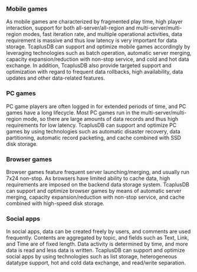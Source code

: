 [//]: # (chinagitpath:XXXXX)

### Mobile games

As mobile games are characterized by fragmented play time, high player interaction, support for both all-server/all-region and multi-server/multi-region modes, fast iteration rate, and multiple operational activities, data requirement is massive and thus low latency is very important for data storage. TcaplusDB can support and optimize mobile games accordingly by leveraging technologies such as batch operation, automatic server merging, capacity expansion/reduction with non-stop service, and cold and hot data exchange. In addition, TcaplusDB also provide targeted support and optimization with regard to frequent data rollbacks, high availability, data updates and other data-related features.

### PC games

PC game players are often logged in for extended periods of time, and PC games have a long lifecycle. Most PC games run in the multi-server/multi-region mode, so there are large amounts of data records and thus high requirements for low latency. TcaplusDB can support and optimize PC games by using technologies such as automatic disaster recovery, data partitioning, automatic record packeting, and cache combined with SSD disk storage.

### Browser games

Browser games feature frequent server launching/merging, and usually run 7x24 non-stop. As browsers have limited ability to cache data, high requirements are imposed on the backend data storage system. TcaplusDB can support and optimize browser games by means of automatic server merging, capacity expansion/reduction with non-stop service, and cache combined with high-speed disk storage.

### Social apps

In social apps, data can be created freely by users, and comments are used frequently. Contents are aggregated by topic, and fields such as Text, Link, and Time are of fixed length. Data activity is determined by time, and more data is read and less data is written. TcaplusDB can support and optimize social apps by using technologies such as list storage, heterogeneous datatype support, hot and cold data exchange, and read/write separation.

